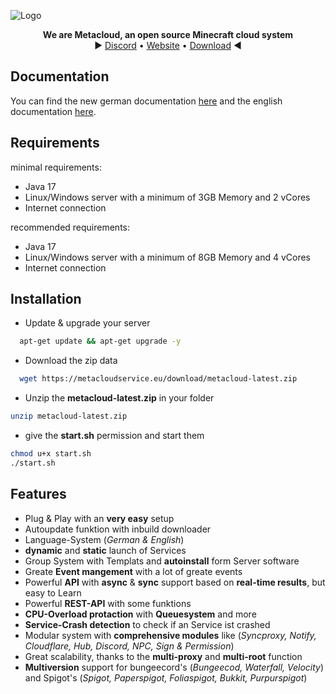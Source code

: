 
![Logo](https://i.ibb.co/0XX0JTh/banner.png)

<p>
  <p align="center">
   <b>We are Metacloud, an open source Minecraft cloud system</b>
    <br>
    ► <a href="https://discord.com/invite/4kKEcaP9WC">Discord</a>
    •
    <a href="https://metacloudservice.eu">Website</a>
    •
    <a href="https://metacloudservice.eu/download/metacloud-latest.zip">Download</a>
     ◄
  </p>
</p>

## Documentation
You can find the new german documentation <a href="https://metacloud.gitbook.io/metacloud-willkommen/">here</a> and the english documentation <a href="https://metacloud.gitbook.io/metacloud-welcome/">here</a>.

## Requirements
minimal requirements: 
 * Java 17
 * Linux/Windows server with a minimum of 3GB Memory and 2 vCores
 * Internet connection
 
 recommended requirements: 
 * Java 17
 * Linux/Windows server with a minimum of 8GB Memory and 4 vCores
 * Internet connection

## Installation

+ Update & upgrade your server
```bash
  apt-get update && apt-get upgrade -y
```
+ Download the zip data
```bash
  wget https://metacloudservice.eu/download/metacloud-latest.zip
```
 + Unzip the **metacloud-latest.zip** in your folder
```bash
unzip metacloud-latest.zip
```
 + give the **start.sh** permission and start them
```bash
chmod u+x start.sh
./start.sh
```
    

## Features

- Plug & Play with an **very easy** setup
- Autoupdate funktion with inbuild downloader
- Language-System (*German & English*)
- **dynamic** and **static** launch of Services
- Group System with Templats and **autoinstall** form Server software
- Greate **Event mangement** with a lot of greate events
- Powerful **API** with **async** & **sync** support based on **real-time results**, but easy to Learn
- Powerful **REST-API** with some funktions
- **CPU-Overload protaction** with **Queuesystem** and more
- **Service-Crash detection** to check if an Service ist crashed 
- Modular system with **comprehensive modules** like (*Syncproxy, Notify, Cloudflare, Hub, Discord, NPC, Sign & Permission*)
- Great scalability, thanks to the **multi-proxy** and **multi-root** function
- **Multiversion** support for bungeecord's (*Bungeecod, Waterfall, Velocity*) and Spigot's (*Spigot, Paperspigot, Foliaspigot, Bukkit, Purpurspigot*)
